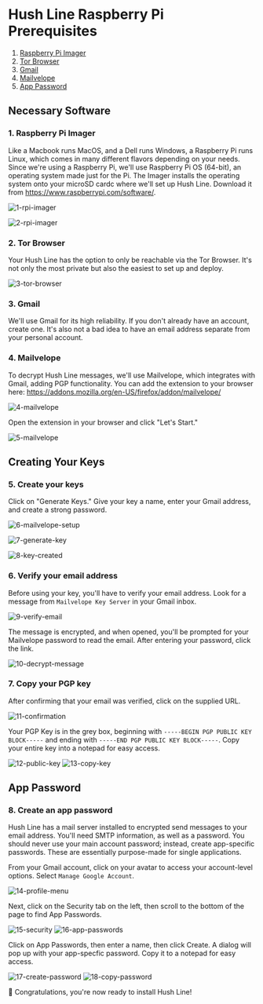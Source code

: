 # Hush Line Raspberry Pi Prerequisites 

1. [Raspberry Pi Imager](#1-raspberry-pi-imager)
2. [Tor Browser](#2-tor-browser)
3. [Gmail](#3-gmail)
4. [Mailvelope](#4-mailvelope)
5. [App Password](#8-create-an-app-password)

## Necessary Software

### 1. Raspberry Pi Imager

Like a Macbook runs MacOS, and a Dell runs Windows, a Raspberry Pi runs Linux, which comes in many different flavors depending on your needs. Since we're using a Raspberry Pi, we'll use Raspberry Pi OS (64-bit), an operating system made just for the Pi. The Imager installs the operating system onto your microSD cardc where we'll set up Hush Line. Download it from https://www.raspberrypi.com/software/.

![1-rpi-imager](https://github.com/scidsg/project-info/assets/28545431/a426639b-a1ce-47eb-859b-c5c6d7ee5f9e)

![2-rpi-imager](https://github.com/scidsg/project-info/assets/28545431/e821ace5-4828-45fc-bf58-75d25444573d)

### 2. Tor Browser

Your Hush Line has the option to only be reachable via the Tor Browser. It's not only the most private but also the easiest to set up and deploy.

![3-tor-browser](https://github.com/scidsg/project-info/assets/28545431/dba5de25-383c-443d-b31e-8e55fc5dd8a1)

### 3. Gmail

We'll use Gmail for its high reliability. If you don't already have an account, create one. It's also not a bad idea to have an email address separate from your personal account.

### 4. Mailvelope

To decrypt Hush Line messages, we'll use Mailvelope, which integrates with Gmail, adding PGP functionality. You can add the extension to your browser here: https://addons.mozilla.org/en-US/firefox/addon/mailvelope/

![4-mailvelope](https://github.com/scidsg/project-info/assets/28545431/eabf6c60-50ca-40ce-b217-30fe0451cda1)

Open the extension in your browser and click "Let's Start."

![5-mailvelope](https://github.com/scidsg/project-info/assets/28545431/dd630fae-ad1e-4b0e-8760-5d3e85707f44)

## Creating Your Keys

### 5. Create your keys

Click on "Generate Keys." Give your key a name, enter your Gmail address, and create a strong password.

![6-mailvelope-setup](https://github.com/scidsg/project-info/assets/28545431/1f12555c-bf2f-4f54-8826-22460384e2cf)

![7-generate-key](https://github.com/scidsg/project-info/assets/28545431/73eb943b-5e0a-4fcd-a159-b2b688b3ab89)

![8-key-created](https://github.com/scidsg/project-info/assets/28545431/c4450938-4ab5-4446-9202-a0c2c148838d)

### 6. Verify your email address

Before using your key, you'll have to verify your email address. Look for a message from `Mailvelope Key Server` in your Gmail inbox.

![9-verify-email](https://github.com/scidsg/project-info/assets/28545431/65e11fb4-9788-4cd2-bfe3-bebed1a1d0a1)

The message is encrypted, and when opened, you'll be prompted for your Mailvelope password to read the email. After entering your password, click the link.

![10-decrypt-message](https://github.com/scidsg/project-info/assets/28545431/6cfc1efa-ddc1-4109-b7ce-72cf996e6441)

### 7. Copy your PGP key

After confirming that your email was verified, click on the supplied URL.

![11-confirmation](https://github.com/scidsg/project-info/assets/28545431/e3a55242-d5f1-47db-947b-f75d6a55809f)

Your PGP Key is in the grey box, beginning with `-----BEGIN PGP PUBLIC KEY BLOCK-----` and ending with `-----END PGP PUBLIC KEY BLOCK-----`. Copy your entire key into a notepad for easy access.

![12-public-key](https://github.com/scidsg/project-info/assets/28545431/6ba01973-8fdc-43e1-83a4-5f9152d77a66)
![13-copy-key](https://github.com/scidsg/project-info/assets/28545431/fe400d7a-8dbd-44e4-b360-4f92839caf83)

## App Password

### 8. Create an app password

Hush Line has a mail server installed to encrypted send messages to your email address. You'll need SMTP information, as well as a password. You should never use your main account password; instead, create app-specific passwords. These are essentially purpose-made for single applications. 

From your Gmail account, click on your avatar to access your account-level options. Select `Manage Google Account`.

![14-profile-menu](https://github.com/scidsg/project-info/assets/28545431/bc6f8df3-313b-404d-8911-5fa66785eccb)

Next, click on the Security tab on the left, then scroll to the bottom of the page to find App Passwords.

![15-security](https://github.com/scidsg/project-info/assets/28545431/21cc352e-dc8d-468c-8e98-affe3a382193)
![16-app-passwords](https://github.com/scidsg/project-info/assets/28545431/ecc35f89-c513-4ac3-8e1e-65504ede406f)

Click on App Passwords, then enter a name, then click Create. A dialog will pop up with your app-specfic password. Copy it to a notepad for easy access.

![17-create-password](https://github.com/scidsg/project-info/assets/28545431/9136b863-f24c-495d-9ffa-32adfe15fa05)
![18-copy-password](https://github.com/scidsg/project-info/assets/28545431/b448db84-78e5-4194-a23e-aa62b8449661)

🎉 Congratulations, you're now ready to install Hush Line!
